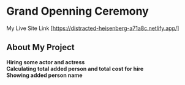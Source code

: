 # Grand Openning Ceremony
My Live Site Link [https://distracted-heisenberg-a71a8c.netlify.app/]
## About My Project
**Hiring some actor and actress**<br />
**Calculating total added person and total cost for hire**<br />
**Showing added person name**
